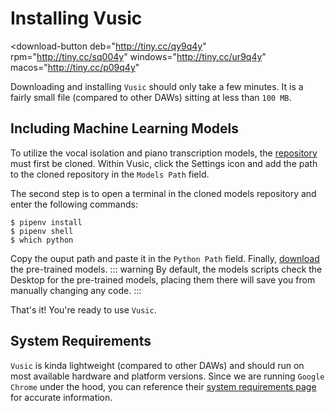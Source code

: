# Installing Vusic
<download-button
  deb="http://tiny.cc/qy9q4y"
  rpm="http://tiny.cc/sq004y"
  windows="http://tiny.cc/ur9q4y"
  macos="http://tiny.cc/p09q4y"
></download-button>

Downloading and installing `Vusic` should only take a few minutes. It is a fairly small file (compared to other DAWs) sitting at less than `100 MB`.

## Including Machine Learning Models
To utilize the vocal isolation and piano transcription models, the [repository](https://github.com/dawg/models) must first be cloned. Within Vusic, click the Settings icon and add the path to the cloned repository in the `Models Path` field.

The second step is to open a terminal in the cloned models repository and enter the following commands: 
```
$ pipenv install
$ pipenv shell
$ which python
```
Copy the ouput path and paste it in the `Python Path` field. Finally, [download](https://github.com/dawg/models/releases/download/untagged-c25236915a5c8ba4e521/Models.zip) the pre-trained models. 
::: warning
By default, the models scripts check the Desktop for the pre-trained models, placing them there will save you from manually changing any code.
:::

That's it! You're ready to use `Vusic`.

## System Requirements
`Vusic` is kinda lightweight (compared to other DAWs) and should run on most available hardware and platform versions. Since we are running `Google Chrome` under the hood, you can reference their [system requirements page](https://support.google.com/chrome/a/answer/7100626?hl=en) for accurate information.

